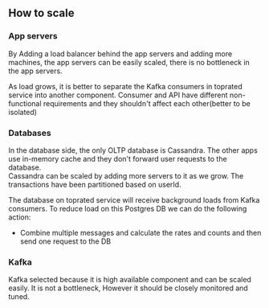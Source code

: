 ## How to scale

### App servers
By Adding a load balancer behind the app servers and adding more machines, the app servers can be easily 
scaled, there is no bottleneck in the app servers. 

As load grows, it is better to separate the Kafka consumers in toprated service into another component. 
Consumer and API have different non-functional requirements and they shouldn't affect each other(better to be isolated) 

### Databases
In the database side, the only OLTP database is Cassandra. 
The other apps use in-memory cache and they don't forward user requests to the database.  
Cassandra can be scaled by adding more servers to it as we grow. The transactions have been partitioned based on userId.

The database on toprated service will receive background loads from Kafka consumers.
To reduce load on this Postgres DB we can do the following action:
* Combine multiple messages and calculate the rates and counts and then send one request to the DB 

### Kafka
Kafka selected because it is high available component and can be scaled easily. It is not a bottleneck, 
However it should be closely monitored and tuned.